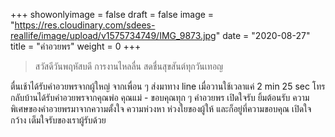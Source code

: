 +++
showonlyimage = false
draft = false
image = "https://res.cloudinary.com/sdees-reallife/image/upload/v1575734749/IMG_9873.jpg"
date = "2020-08-27"
title = "คำอวยพร"
weight = 0
+++
> สวัสดีวันพฤหัสบดี การงานไหลลื่น สดชื่นสุขสันต์ทุกวันเทอญ

ตื่นเช้าได้รับคำอวยพรจากผู้ใหญ่ จากเพื่อน ๆ ส่งมาทาง line เมื่อวานใช้เวลาแค่ 2 min 25 sec โทรกลับบ้านได้รับคำอวยพรจากคุณพ่อ คุณแม่ - ขอบคุณทุก ๆ คำอวยพร เปิดใจรับ ยิ้มต้อนรับ ความพิเศษของคำอวยพรมาจากความตั้งใจ ความห่วงหา ห่วงใยของผู้ให้ และก็อยู่ที่ความขอบคุณ เปิดใจกว้าง เต็มใจรับของเราผู้รับด้วย
